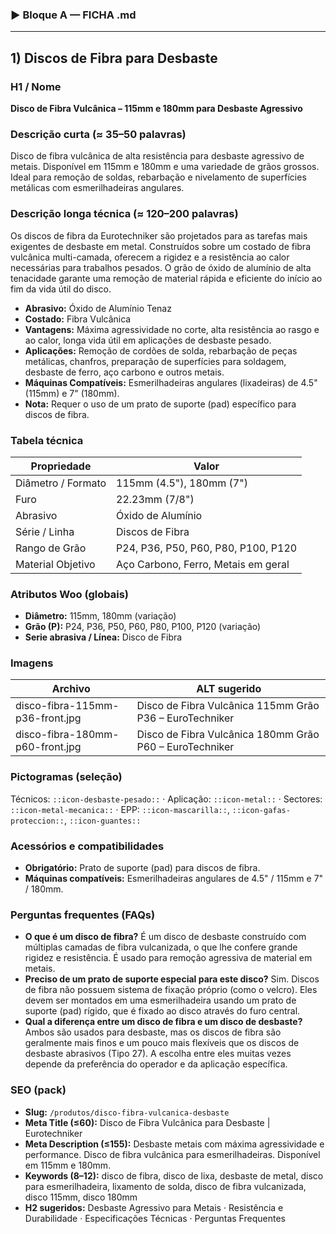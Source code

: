 
### ▶ Bloque A — FICHA .md

---
## 1) Discos de Fibra para Desbaste

### H1 / Nome
**Disco de Fibra Vulcânica – 115mm e 180mm para Desbaste Agressivo**

### Descrição curta (≈ 35–50 palavras)
Disco de fibra vulcânica de alta resistência para desbaste agressivo de metais. Disponível em 115mm e 180mm e uma variedade de grãos grossos. Ideal para remoção de soldas, rebarbação e nivelamento de superfícies metálicas com esmerilhadeiras angulares.

### Descrição longa técnica (≈ 120–200 palavras)
Os discos de fibra da Eurotechniker são projetados para as tarefas mais exigentes de desbaste em metal. Construídos sobre um costado de fibra vulcânica multi-camada, oferecem a rigidez e a resistência ao calor necessárias para trabalhos pesados. O grão de óxido de alumínio de alta tenacidade garante uma remoção de material rápida e eficiente do início ao fim da vida útil do disco.

- **Abrasivo:** Óxido de Alumínio Tenaz
- **Costado:** Fibra Vulcânica
- **Vantagens:** Máxima agressividade no corte, alta resistência ao rasgo e ao calor, longa vida útil em aplicações de desbaste pesado.
- **Aplicações:** Remoção de cordões de solda, rebarbação de peças metálicas, chanfros, preparação de superfícies para soldagem, desbaste de ferro, aço carbono e outros metais.
- **Máquinas Compatíveis:** Esmerilhadeiras angulares (lixadeiras) de 4.5" (115mm) e 7" (180mm).
- **Nota:** Requer o uso de um prato de suporte (pad) específico para discos de fibra.

### Tabela técnica
| **Propriedade** | **Valor** |
|---|---|
| Diâmetro / Formato | 115mm (4.5"), 180mm (7") |
| Furo | 22.23mm (7/8") |
| Abrasivo | Óxido de Alumínio |
| Série / Linha | Discos de Fibra |
| Rango de Grão | P24, P36, P50, P60, P80, P100, P120 |
| Material Objetivo | Aço Carbono, Ferro, Metais em geral |

### Atributos Woo (globais)
- **Diâmetro:** 115mm, 180mm (variação)
- **Grão (P):** P24, P36, P50, P60, P80, P100, P120 (variação)
- **Serie abrasiva / Línea:** Disco de Fibra

### Imagens
| Archivo | ALT sugerido |
|---|---|
| disco-fibra-115mm-p36-front.jpg | Disco de Fibra Vulcânica 115mm Grão P36 – EuroTechniker |
| disco-fibra-180mm-p60-front.jpg | Disco de Fibra Vulcânica 180mm Grão P60 – EuroTechniker |

### Pictogramas (seleção)
Técnicos: `::icon-desbaste-pesado::` · Aplicação: `::icon-metal::` · Sectores: `::icon-metal-mecanica::` · EPP: `::icon-mascarilla::`, `::icon-gafas-proteccion::`, `::icon-guantes::`

### Acessórios e compatibilidades
- **Obrigatório:** Prato de suporte (pad) para discos de fibra.
- **Máquinas compatíveis:** Esmerilhadeiras angulares de 4.5" / 115mm e 7" / 180mm.

### Perguntas frequentes (FAQs)
- **O que é um disco de fibra?** É um disco de desbaste construído com múltiplas camadas de fibra vulcanizada, o que lhe confere grande rigidez e resistência. É usado para remoção agressiva de material em metais.
- **Preciso de um prato de suporte especial para este disco?** Sim. Discos de fibra não possuem sistema de fixação próprio (como o velcro). Eles devem ser montados em uma esmerilhadeira usando um prato de suporte (pad) rígido, que é fixado ao disco através do furo central.
- **Qual a diferença entre um disco de fibra e um disco de desbaste?** Ambos são usados para desbaste, mas os discos de fibra são geralmente mais finos e um pouco mais flexíveis que os discos de desbaste abrasivos (Tipo 27). A escolha entre eles muitas vezes depende da preferência do operador e da aplicação específica.

### SEO (pack)
- **Slug:** `/produtos/disco-fibra-vulcanica-desbaste`
- **Meta Title (≤60):** Disco de Fibra Vulcânica para Desbaste | Eurotechniker
- **Meta Description (≤155):** Desbaste metais com máxima agressividade e performance. Disco de fibra vulcânica para esmerilhadeiras. Disponível em 115mm e 180mm.
- **Keywords (8–12):** disco de fibra, disco de lixa, desbaste de metal, disco para esmerilhadeira, lixamento de solda, disco de fibra vulcanizada, disco 115mm, disco 180mm
- **H2 sugeridos:** Desbaste Agressivo para Metais · Resistência e Durabilidade · Especificações Técnicas · Perguntas Frequentes
